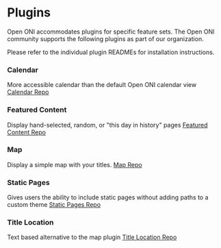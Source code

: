# Plugins

Open ONI accommodates plugins for specific feature sets. The Open ONI community
supports the following plugins as part of our organization.

Please refer to the individual plugin READMEs for installation instructions.

### Calendar

More accessible calendar than the default Open ONI calendar view
[Calendar Repo](https://github.com/open-oni/plugin_calendar)

### Featured Content

Display hand-selected, random, or "this day in history" pages
[Featured Content Repo](https://github.com/open-oni/plugin_featured_content)

### Map

Display a simple map with your titles.
[Map Repo](https://github.com/open-oni/plugin_map)

### Static Pages

Gives users the ability to include static pages without adding paths to a custom theme
[Static Pages Repo](https://github.com/open-oni/plugin_staticpages)

### Title Location

Text based alternative to the map plugin
[Title Location Repo](https://github.com/open-oni/plugin_title_locations)
